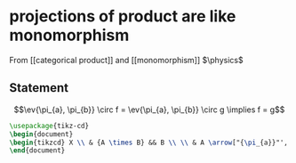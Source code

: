 # projections of product are like monomorphism
From [[categorical product]] and [[monomorphism]]
$\physics$ 
## Statement
$$\ev{\pi_{a}, \pi_{b}} \circ f = \ev{\pi_{a}, \pi_{b}} \circ g \implies f = g$$
```tikz
\usepackage{tikz-cd}
\begin{document}
\begin{tikzcd} X \\ & {A \times B} && B \\ \\ & A \arrow["{\pi_{a}}"', from=2-2, to=4-2] \arrow["{\pi_b}", from=2-2, to=2-4] \arrow["f"', shift right=1, from=1-1, to=2-2] \arrow["g", shift left=1, from=1-1, to=2-2] \end{tikzcd}
\end{document}
```